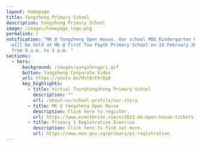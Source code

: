 ```yaml
---
layout: homepage
title: Yangzheng Primary School
description: Yangzheng Primary School
image: /images/homepage_logo.png
permalink: /
notification: "MK @ Yangzheng Open House. Our school MOE Kindergarten Open House
  will be held at MK @ First Toa Payoh Primary School on 18 February 2023 (Sat)
  from 9 a.m. to 1 p.m. "
sections:
  - hero:
      background: /images/yangzhengpri.gif
      button: Yangzheng Corporate Video
      url: https://youtu.be/Hst0rFkrByQ
      key_highlights:
        - title: Virtual Tour@Yangzheng Primary School
          description: ""
          url: /about-us/school-profile/our-story
        - title: MK @ Yangzheng Open House
          description: Click here to register.
          url: https://www.eventbrite.com/e/2023-mk-open-house-tickets-505734434307
        - title: Primary 1 Registration Exercise
          description: Click here to find out more.
          url: https://www.moe.gov.sg/primary/p1-registration
---
```

